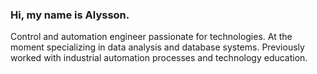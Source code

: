 ### Hi, my name is Alysson.

Control and automation engineer passionate for technologies. At the moment specializing in data analysis and database systems. Previously worked with industrial automation processes and technology education.
